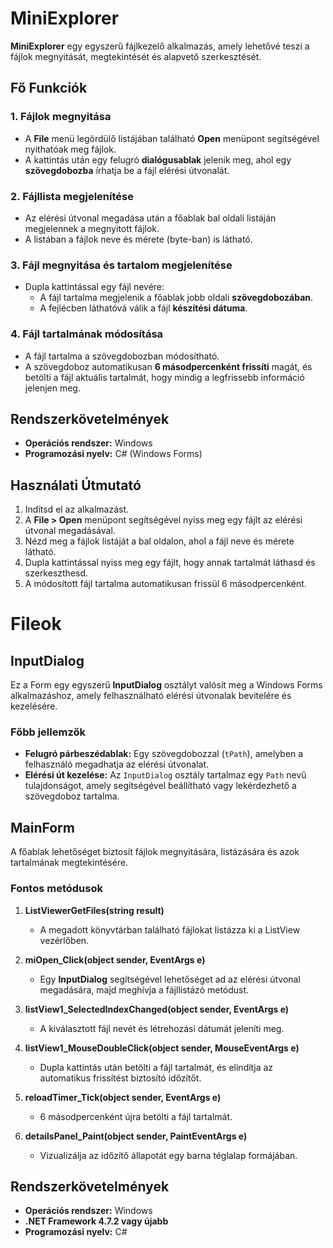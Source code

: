 # MiniExplorer

**MiniExplorer** egy egyszerű fájlkezelő alkalmazás, amely lehetővé teszi a fájlok megnyitását, megtekintését és alapvető szerkesztését.

## Fő Funkciók

### 1. **Fájlok megnyitása**
- A **File** menü legördülő listájában található **Open** menüpont segítségével nyithatóak meg fájlok.
- A kattintás után egy felugró **dialógusablak** jelenik meg, ahol egy **szövegdobozba** írhatja be a fájl elérési útvonalát.

### 2. **Fájllista megjelenítése**
- Az elérési útvonal megadása után a főablak bal oldali listáján megjelennek a megnyitott fájlok.
- A listában a fájlok neve és mérete (byte-ban) is látható.

### 3. **Fájl megnyitása és tartalom megjelenítése**
- Dupla kattintással egy fájl nevére:
  - A fájl tartalma megjelenik a főablak jobb oldali **szövegdobozában**.
  - A fejlécben láthatóvá válik a fájl **készítési dátuma**.

### 4. **Fájl tartalmának módosítása**
- A fájl tartalma a szövegdobozban módosítható.
- A szövegdoboz automatikusan **6 másodpercenként frissíti** magát, és betölti a fájl aktuális tartalmát, hogy mindig a legfrissebb információ jelenjen meg.

## Rendszerkövetelmények
- **Operációs rendszer:** Windows
- **Programozási nyelv:** C# (Windows Forms)

## Használati Útmutató
1. Indítsd el az alkalmazást.
2. A **File > Open** menüpont segítségével nyiss meg egy fájlt az elérési útvonal megadásával.
3. Nézd meg a fájlok listáját a bal oldalon, ahol a fájl neve és mérete látható.
4. Dupla kattintással nyiss meg egy fájlt, hogy annak tartalmát láthasd és szerkeszthesd.
5. A módosított fájl tartalma automatikusan frissül 6 másodpercenként.

# Fileok

## InputDialog
Ez a Form egy egyszerű **InputDialog** osztályt valósít meg a Windows Forms alkalmazáshoz, amely felhasználható elérési útvonalak bevitelére és kezelésére.

### Főbb jellemzők
- **Felugró párbeszédablak:** Egy szövegdobozzal (`tPath`), amelyben a felhasználó megadhatja az elérési útvonalat.
- **Elérési út kezelése:** Az `InputDialog` osztály tartalmaz egy `Path` nevű tulajdonságot, amely segítségével beállítható vagy lekérdezhető a szövegdoboz tartalma.

## MainForm

A főablak lehetőséget biztosít fájlok megnyitására, listázására és azok tartalmának megtekintésére.  

### **Fontos metódusok**  

1. **ListViewerGetFiles(string result)**  
   - A megadott könyvtárban található fájlokat listázza ki a ListView vezérlőben.  

2. **miOpen_Click(object sender, EventArgs e)**  
   - Egy **InputDialog** segítségével lehetőséget ad az elérési útvonal megadására, majd meghívja a fájllistázó metódust.  

3. **listView1_SelectedIndexChanged(object sender, EventArgs e)**  
   - A kiválasztott fájl nevét és létrehozási dátumát jeleníti meg.  

4. **listView1_MouseDoubleClick(object sender, MouseEventArgs e)**  
   - Dupla kattintás után betölti a fájl tartalmát, és elindítja az automatikus frissítést biztosító időzítőt.  

5. **reloadTimer_Tick(object sender, EventArgs e)**  
   - 6 másodpercenként újra betölti a fájl tartalmát.  

6. **detailsPanel_Paint(object sender, PaintEventArgs e)**  
   - Vizualizálja az időzítő állapotát egy barna téglalap formájában.


## Rendszerkövetelmények  

- **Operációs rendszer:** Windows  
- **.NET Framework 4.7.2 vagy újabb**  
- **Programozási nyelv:** C#  



